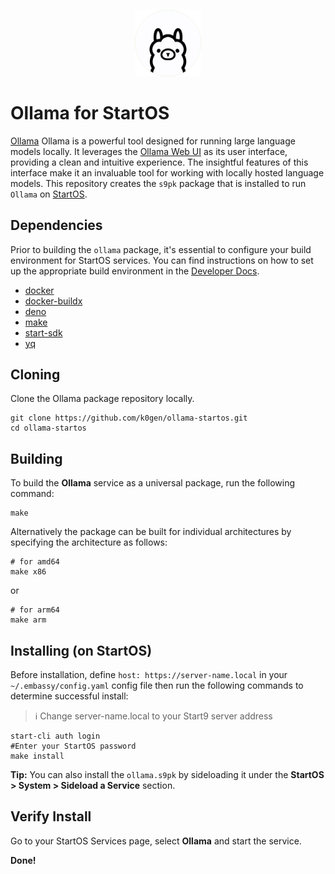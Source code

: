 <p align="center">
  <img src="icon.png" alt="Project Logo" width="21%">
</p>

# Ollama for StartOS

[Ollama](https://github.com/ollama/ollama) Ollama is a powerful tool designed for running large language models locally. It leverages the [Ollama Web UI](https://github.com/ollama-webui/ollama-webui) as its user interface, providing a clean and intuitive experience. The insightful features of this interface make it an invaluable tool for working with locally hosted language models. This repository creates the `s9pk` package that is installed to run `Ollama` on [StartOS](https://github.com/Start9Labs/start-os/).

## Dependencies

Prior to building the `ollama` package, it's essential to configure your build environment for StartOS services. You can find instructions on how to set up the appropriate build environment in the [Developer Docs](https://docs.start9.com/latest/developer-docs/packaging).

- [docker](https://docs.docker.com/get-docker)
- [docker-buildx](https://docs.docker.com/buildx/working-with-buildx/)
- [deno](https://deno.land/)
- [make](https://www.gnu.org/software/make/)
- [start-sdk](https://github.com/Start9Labs/start-os/tree/sdk/core)
- [yq](https://mikefarah.gitbook.io/yq)

## Cloning

Clone the Ollama package repository locally.

```
git clone https://github.com/k0gen/ollama-startos.git
cd ollama-startos
```

## Building

To build the **Ollama** service as a universal package, run the following command:

```
make
```

Alternatively the package can be built for individual architectures by specifying the architecture as follows:

```
# for amd64
make x86
```
or
```
# for arm64
make arm
```

## Installing (on StartOS)

Before installation, define `host: https://server-name.local` in your `~/.embassy/config.yaml` config file then run the following commands to determine successful install:

> :information_source: Change server-name.local to your Start9 server address

```
start-cli auth login
#Enter your StartOS password
make install
```

**Tip:** You can also install the `ollama.s9pk` by sideloading it under the **StartOS > System > Sideload a Service** section.

## Verify Install

Go to your StartOS Services page, select **Ollama** and start the service.

**Done!**